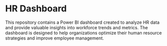 # HR Dashboard
This repository contains a Power BI dashboard created to analyze HR data and provide valuable insights into workforce trends and metrics. The dashboard is designed to help organizations optimize their human resource strategies and improve employee management.

